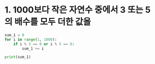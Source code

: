 # 1. 1000보다 작은 자연수 중에서 3 또는 5의 배수를 모두 더한 값을 
~~~python
sum_1 = 0
for i in range(1, 1000):
    if i % 3 == 0 or i % 5 == 0:
        sum_1 += i

print(sum_1)
~~~
